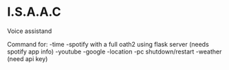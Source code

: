 # I.S.A.A.C
Voice assistand

Command for:
  -time
  -spotify with a full oath2 using flask server (needs spotify app info)
  -youtube
  -google
  -location
  -pc shutdown/restart
  -weather (need api key)
